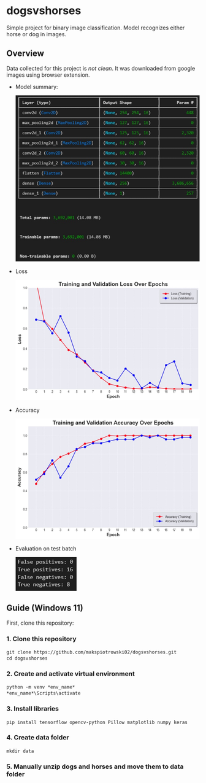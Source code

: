 # dogsvshorses
Simple project for binary image classification. Model recognizes either horse or dog in images.

## Overview
Data collected for this project is *not clean*. It was downloaded from google images using browser extension.
- Model summary: 

    ![Model summary](screenshots/summary.jpg)
- Loss

    ![Loss graph](screenshots/loss.jpg)
- Accuracy
    
    ![Accuracy](screenshots/accuracy.jpg)
- Evaluation on test batch
    
    ![Evaluation](screenshots/evaluation.jpg)

## Guide (Windows 11)

First, clone this repository: 


### 1. Clone this repository
    git clone https://github.com/makspiotrowski02/dogsvshorses.git
    cd dogsvshorses

### 2. Create and activate virtual environment
    python -m venv *env_name*
    *env_name*\Scripts\activate 

### 3. Install libraries
    pip install tensorflow opencv-python Pillow matplotlib numpy keras

### 4. Create data folder
    mkdir data

### 5. Manually unzip dogs and horses and move them to data folder
